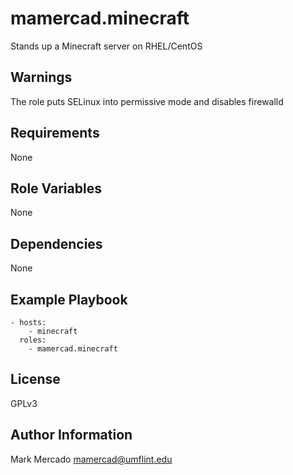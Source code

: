 mamercad.minecraft
==================

Stands up a Minecraft server on RHEL/CentOS

Warnings
--------

The role puts SELinux into permissive mode and disables firewalld

Requirements
------------

None

Role Variables
--------------

None

Dependencies
------------

None

Example Playbook
----------------

    - hosts:
        - minecraft
      roles:
        - mamercad.minecraft

License
-------

GPLv3

Author Information
------------------

Mark Mercado <mamercad@umflint.edu>

